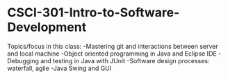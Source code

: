 # CSCI-301-Intro-to-Software-Development

Topics/focus in this class:
-Mastering git and interactions between server and local machine
-Object oriented programming in Java and Eclipse IDE
-Debugging and testing in Java with JUnit
-Software design processes: waterfall, agile
-Java Swing and GUI 

